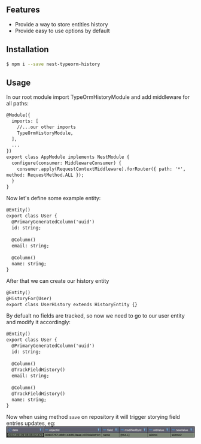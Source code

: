 ## Features

- Provide a way to store entities history
- Provide easy to use options by default

## Installation

```bash
$ npm i --save nest-typeorm-history
```

## Usage

In our root module import TypeOrmHistoryModule and add middleware for all paths:

```
@Module({
  imports: [
    //...our other imports
    TypeOrmHistoryModule,
  ],
  ...
})
export class AppModule implements NestModule {
  configure(consumer: MiddlewareConsumer) {
    consumer.apply(RequestContextMiddleware).forRouter({ path: '*', method: RequestMethod.ALL });
  }
}
```

Now let's define some example entity:

```
@Entity()
export class User {
  @PrimaryGeneratedColumn('uuid')
  id: string;

  @Column()
  email: string;

  @Column()
  name: string;
}
```

After that we can create our history entity

```
@Entity()
@HistoryFor(User)
export class UserHistory extends HistoryEntity {}
```

By defualt no fields are tracked, so now we need to go to our user entity and modify it accordingly:

```
@Entity()
export class User {
  @PrimaryGeneratedColumn('uuid')
  id: string;

  @Column()
  @TrackFieldHistory()
  email: string;

  @Column()
  @TrackFieldHistory()
  name: string;
}
```

Now when using method `save` on repository it will trigger storying field entries updates, eg:
![history-record](./assets/history-record.png)
